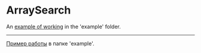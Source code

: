 # ArraySearch
An [example of working](https://github.com/IslamBzh/ArraySearch/blob/main/example/example.php) in the 'example' folder.

---
[Пример работы](https://github.com/IslamBzh/ArraySearch/blob/main/example/example.php) в папке 'example'.

